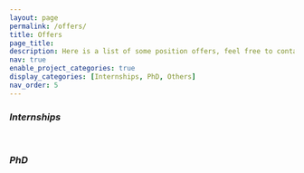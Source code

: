 ```yaml
---
layout: page
permalink: /offers/
title: Offers
page_title:
description: Here is a list of some position offers, feel free to contact me to discuss other propositions.
nav: true
enable_project_categories: true
display_categories: [Internships, PhD, Others]
nav_order: 5
---
```

<style type="text/css">
p {margin-bottom: 0em;  margin-top: 0em;} 
</style>

### _Internships_

<p>&nbsp;</p>

### _PhD_

